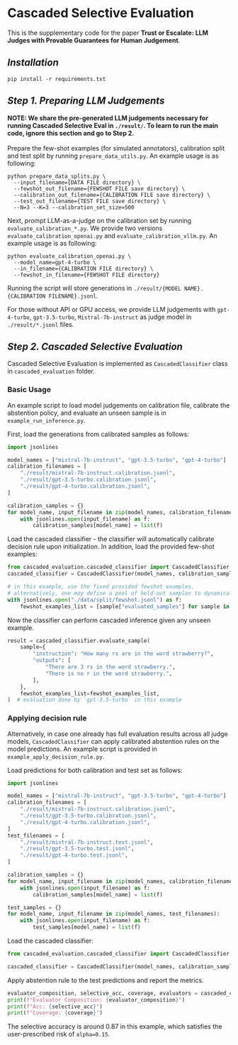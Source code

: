 # Cascaded Selective Evaluation

This is the supplementary code for the paper **Trust or Escalate: LLM Judges with Provable Guarantees for Human Judgement**.

## ***Installation***
```shell
pip install -r requirements.txt
```

## ***Step 1. Preparing LLM Judgements***
**NOTE: We share the pre-generated LLM judgements necessary for running Cascaded Selective Eval in `./result/`. To learn to run the main code, ignore this section and go to Step 2.**
\
\
Prepare the few-shot examples (for simulated annotators), calibration split and test split by running `prepare_data_utils.py`. An example usage is as following:
```shell
python prepare_data_splits.py \
  --input_filename={DATA FILE directory} \
  --fewshot_out_filename={FEWSHOT FILE save directory} \
  --calibration_out_filename={CALIBRATION FILE save directory} \
  --test_out_filename={TEST FILE save directory} \
  --N=3 --K=3 --calibration_set_size=500
```
Next, prompt LLM-as-a-judge on the calibration set by running `evaluate_calibration_*.py`. We provide two versions `evaluate_calibration_openai.py` and `evaluate_calibration_vllm.py`.
An example usage is as following:
```shell
python evaluate_calibration_openai.py \
  --model_name=gpt-4-turbo \
  --in_filename={CALIBRATION FILE directory} \
  --fewshot_in_filename={FEWSHOT FILE directory}
```
Running the script will store generations in `./result/{MODEL NAME}.{CALIBRATION FILENAME}.jsonl`.

For those without API or GPU access, we provide LLM judgements with `gpt-4-turbo`, `gpt-3.5-turbo`, `Mistral-7b-instruct` as judge model in `./result/*.jsonl` files.

## ***Step 2. Cascaded Selective Evaluation***
Cascaded Selective Evaluation is implemented as `CascadedClassifier` class in `cascaded_evaluation` folder.

### Basic Usage
An example script to load model judgements on calibration file, calibrate the abstention policy, and evaluate an unseen sample is in `example_run_inference.py`.

First, load the generations from calibrated samples as follows:
```python
import jsonlines

model_names = ["mistral-7b-instruct", "gpt-3.5-turbo", "gpt-4-turbo"]
calibration_filenames = [
    "./result/mistral-7b-instruct.calibration.jsonl",
    "./result/gpt-3.5-turbo.calibration.jsonl",
    "./result/gpt-4-turbo.calibration.jsonl",
]

calibration_samples = {}
for model_name, input_filename in zip(model_names, calibration_filenames):
    with jsonlines.open(input_filename) as f:
        calibration_samples[model_name] = list(f)
```

Load the cascaded classifier - the classifier will automatically calibrate decision rule upon initialization. In addition, load the provided few-shot examples:
```python
from cascaded_evaluation.cascaded_classifier import CascadedClassifier
cascaded_classifier = CascadedClassifier(model_names, calibration_samples=calibration_samples, alpha=0.15, delta=0.1)

# in this example, use the fixed provided fewshot examples.
# alternatively, one may define a pool of held-out samples to dynamically sample few-shot demonstrations.
with jsonlines.open("./data/split/fewshot.jsonl") as f:
    fewshot_examples_list = [sample["evaluated_samples"] for sample in list(f)]
```

Now the classifier can perform cascaded inference given any unseen example.
```python
result = cascaded_classifier.evaluate_sample(
    sample={
        "instruction": "How many rs are in the word strawberry?",
        "outputs": [
            "There are 3 rs in the word strawberry.",
            "There is no r in the word strawberry.",
        ],
    },
    fewshot_examples_list=fewshot_examples_list,
)  # evaluation done by `gpt-3.5-turbo` in this example
```

### Applying decision rule 
Alternatively, in case one already has full evaluation results across all judge models, `CascadedClassifier` can apply calibrated abstention rules on the model predictions. An example script is provided in `example_apply_decision_rule.py`.

Load predictions for both calibration and test set as follows:
```python
import jsonlines

model_names = ["mistral-7b-instruct", "gpt-3.5-turbo", "gpt-4-turbo"]
calibration_filenames = [
    "./result/mistral-7b-instruct.calibration.jsonl",
    "./result/gpt-3.5-turbo.calibration.jsonl",
    "./result/gpt-4-turbo.calibration.jsonl",
]
test_filenames = [
    "./result/mistral-7b-instruct.test.jsonl",
    "./result/gpt-3.5-turbo.test.jsonl",
    "./result/gpt-4-turbo.test.jsonl",
]

calibration_samples = {}
for model_name, input_filename in zip(model_names, calibration_filenames):
    with jsonlines.open(input_filename) as f:
        calibration_samples[model_name] = list(f)

test_samples = {}
for model_name, input_filename in zip(model_names, test_filenames):
    with jsonlines.open(input_filename) as f:
        test_samples[model_name] = list(f)
```

Load the cascaded classifier:
```python
from cascaded_evaluation.cascaded_classifier import CascadedClassifier

cascaded_classifier = CascadedClassifier(model_names, calibration_samples=calibration_samples, alpha=0.15, delta=0.1)
```

Apply abstention rule to the test predictions and report the metrics.
```python
evaluator_composition, selective_acc, coverage, evaluators = cascaded_classifier.apply_decision_rule(test_samples, model_names)
print(f"Evaluator Composition: {evaluator_composition}")
print(f"Acc: {selective_acc}")
print(f"Coverage: {coverage}")
```

The selective accuracy is around 0.87 in this example, which satisfies the user-prescribed risk of `alpha=0.15`.
